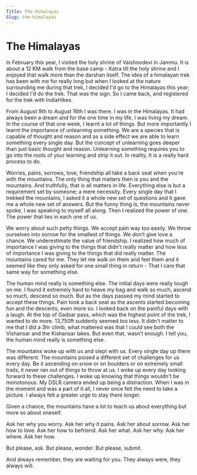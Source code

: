 ```yaml
---
Title: The Himalayas
Slug: the-himalayas
---
```


# The Himalayas

In February this year, I visited the holy shrine of Vaishnodevi in Jammu. It is
about a 12 KM walk from the base camp - Katra till the holy shrine and I
enjoyed that walk more than the darshan itself. The idea of a himalayan trek
has been with me for really long but when I looked at the nature surrounding me
during that trek, I decided I'd go to the Himalayas this year; I decided I'd do
the trek.  That was the sign. So I came back, and registered for the trek with
IndiaHikes.

From August 9th to August 16th I was there. I was in the Himalayas. It had
always been a dream and for the one time in my life, I was living my dream. In
the course of that one week, I learnt a lot of things. But more importantly I
learnt the importance of unlearning something. We are a species that is capable
of thought and reason and as a side effect we are able to learn something every
single day. But the concept of unlearning goes deeper than just basic thought
and reason. Unlearning something requires you to go into the roots of your
learning and strip it out. In reality, It is a really hard process to do.

Worries, pains, sorrows, love, friendship all take a back seat when you're with
the mountains. The only thing that matters then is you and the mountains. And
truthfully, that is all matters in life. Everything else is but a requirement
set by someone; a mere necessity. Every single day that I trekked the
mountains, I asked it a whole new set of questions and it gave me a whole new
set of answers. But the funny thing is, the mountains never spoke, I was
speaking to myself all along. Then I realized the power of one. The power that
lies in each one of us.

We worry about such petty things. We accept pain way too easily. We throw
ourselves into sorrow for the smallest of things. We don't give love a chance.
We underestimate the value of friendship. I realized how much of importance I
was giving to the things that didn't really matter and how less of importance I
was giving to the things that did really matter. The mountains cared for me.
They let me walk on them and feel them and it seemed like they only asked for
one small thing in return - That I care that same way for something else.

The human mind really is something else. The initial days were really tough on
me. I found it extremely hard to heave my bag and walk so much, ascend so much,
descend so much. But as the days passed my mind started to accept these things.
Pain took a back seat as the ascents started becoming fun and the descents,
even more so.  I looked back on the painful days with a laugh. At the top of
Gadsar pass, which was the highest point of the trek, I wanted to do more.
13,750ft suddenly seemed too less. It didn't matter to me that I did a 3hr
climb, what mattered was that I could see both the Vishansar and the Kishansar
lakes. But even that, wasn’t enough. I tell you, the human mind really is
something else.

The mountains woke up with us and slept with us. Every single day up there was
different. The mountains poised a different set of challenges for us every day.
Be it ascending on snow or on boulders or on extremely small trails, it never
ran out of things to throw at us. I woke up every day looking forward to these
challenges. I woke up knowing that things wouldn't be monotonous. My DSLR
camera ended up being a distraction. When I was in the moment and was a part of
it all, I never once felt the need to take a picture. I always felt a greater
urge to stay there longer.

Given a chance, the mountains have a lot to teach us about everything but more
so about oneself.

Ask her why you worry. Ask her why it pains.  Ask her about sorrow. Ask her how
to love. Ask her how to befriend. Ask her what. Ask her why. Ask her where. Ask
her how.

But please, ask. But please, wonder. But please, submit.

And always remember, they are waiting for you. They always were, they always
will.
